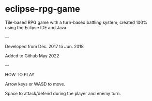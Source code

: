 # eclipse-rpg-game

Tile-based RPG game with a turn-based battling system; created 100% using the Eclipse IDE and Java.

--

Developed from Dec. 2017 to Jun. 2018

Added to Github May 2022

--

HOW TO PLAY

Arrow keys or WASD to move.

Space to attack/defend during the player and enemy turn.
